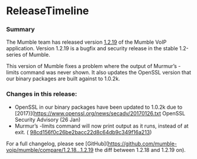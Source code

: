 # ReleaseTimeline
<!-- I derived the content of this page from the 1.2.19 release blog post: http://blog.mumble.info/mumble-1-2-19/ -->
### Summary 
The Mumble team has released version  [1.2.19](https://github.com/mumble-voip/mumble/releases/tag/1.2.19) of the Mumble VoIP application. Version 1.2.19 is a bugfix and security release in the stable 1.2-series of Mumble.

This version of Mumble fixes a problem where the output of Murmur’s -limits command was never shown. It also updates the OpenSSL version that our binary packages are built against to 1.0.2k.

### Changes in this release:

* OpenSSL in our binary packages have been updated to 1.0.2k due to  [2017)](https://www.openssl.org/news/secadv/20170126.txt OpenSSL Security Advisory (26 Jan)
* Murmur’s -limits command will now print output as it runs, instead of at exit. ( [98cd156f0c26be2bacc22d8c64db9c349f16a213](https://github.com/mumble-voip/mumble/commit/98cd156f0c26be2bacc22d8c64db9c349f16a213))

For a full changelog, please see  [GitHub](https://github.com/mumble-voip/mumble/compare/1.2.18...1.2.19 the diff between 1.2.18 and 1.2.19 on).


